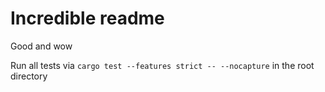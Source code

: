 # Incredible readme
Good and wow

Run all tests via `cargo test --features strict -- --nocapture` in the root directory
